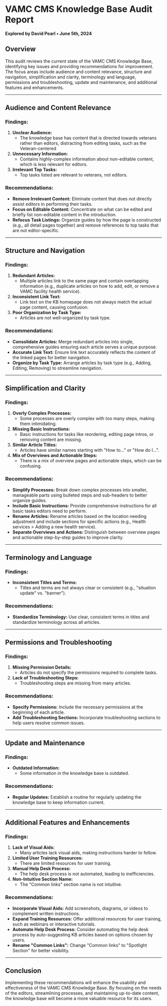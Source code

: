 # VAMC CMS Knowledge Base Audit Report

**Explored by David Pearl • June 5th, 2024**

## Overview

This audit reviews the current state of the VAMC CMS Knowledge Base, identifying key issues and providing recommendations for improvement. The focus areas include audience and content relevance, structure and navigation, simplification and clarity, terminology and language, permissions and troubleshooting, update and maintenance, and additional features and enhancements.

---

## Audience and Content Relevance

### Findings:

1. **Unclear Audience:**
    - The knowledge base has content that is directed towards veterans rather than editors, distracting from editing tasks, such as the Veteran-centered
2. **Unnecessary Information:**
    - Contains highly-complex information about non-editable content, which is less relevant for editors.
3. **Irrelevant Top Tasks:**
    - Top tasks listed are relevant to veterans, not editors.

### Recommendations:

- **Remove Irrelevant Content:** Eliminate content that does not directly assist editors in performing their tasks.
- **Focus on Editable Content:** Concentrate on what can be edited and briefly list non-editable content in the introduction.
- **Refocus Task Listings:** Organize guides by how the page is constructed (e.g., all detail pages together) and remove references to top tasks that are not editor-specific.

---

## Structure and Navigation

### Findings:

1. **Redundant Articles:**
    - Multiple articles link to the same page and contain overlapping information (e.g., duplicate articles on how to add, edit, or remove a VAMC facility health service).
2. **Inconsistent Link Text:**
    - Link text on the KB homepage does not always match the actual page content, causing confusion.
3. **Poor Organization by Task Type:**
    - Articles are not well-organized by task type.

### Recommendations:

- **Consolidate Articles:** Merge redundant articles into single, comprehensive guides ensuring each article serves a unique purpose.
- **Accurate Link Text:** Ensure link text accurately reflects the content of the linked pages for better navigation.
- **Organize by Task Type:** Arrange articles by task type (e.g., Adding, Editing, Removing) to streamline navigation.

---

## Simplification and Clarity

### Findings:

1. **Overly Complex Processes:**
    - Some processes are overly complex with too many steps, making them intimidating.
2. **Missing Basic Instructions:**
    - Basic instructions for tasks like reordering, editing page intros, or removing content are missing.
3. **Similar Article Titles:**
    - Articles have similar names starting with "How to..." or "How do I...".
4. **Mix of Overviews and Actionable Steps:**
    - There is a mix of overview pages and actionable steps, which can be confusing.

### Recommendations:

- **Simplify Processes:** Break down complex processes into smaller, manageable parts using bulleted steps and sub-headers to better organize guides.
- **Include Basic Instructions:** Provide comprehensive instructions for all basic tasks editors need to perform.
- **Rename Articles:** Rename articles based on the location needing adjustment and include sections for specific actions (e.g., Health services > Adding a new health service).
- **Separate Overviews and Actions:** Distinguish between overview pages and actionable step-by-step guides to improve clarity.

---

## Terminology and Language

### Findings:

- **Inconsistent Titles and Terms:**
    - Titles and terms are not always clear or consistent (e.g., "situation update" vs. "banner").

### Recommendations:

- **Standardize Terminology:** Use clear, consistent terms in titles and standardize terminology across all articles.

---

## Permissions and Troubleshooting

### Findings:

1. **Missing Permission Details:**
    - Articles do not specify the permissions required to complete tasks.
2. **Lack of Troubleshooting Steps:**
    - Troubleshooting steps are missing from many articles.

### Recommendations:

- **Specify Permissions:** Include the necessary permissions at the beginning of each article.
- **Add Troubleshooting Sections:** Incorporate troubleshooting sections to help users resolve common issues.

---

## Update and Maintenance

### Findings:

- **Outdated Information:**
    - Some information in the knowledge base is outdated.

### Recommendations:

- **Regular Updates:** Establish a routine for regularly updating the knowledge base to keep information current.

---

## Additional Features and Enhancements

### Findings:

1. **Lack of Visual Aids:**
    - Many articles lack visual aids, making instructions harder to follow.
2. **Limited User Training Resources:**
    - There are limited resources for user training.
3. **Manual Help Desk Process:**
    - The help desk process is not automated, leading to inefficiencies.
4. **Non-Intuitive Section Name:**
    - The "Common links" section name is not intuitive.

### Recommendations:

- **Incorporate Visual Aids:** Add screenshots, diagrams, or videos to complement written instructions.
- **Expand Training Resources:** Offer additional resources for user training, such as webinars or interactive tutorials.
- **Automate Help Desk Process:** Consider automating the help desk process by auto-suggesting KB articles based on options chosen by users.
- **Rename "Common Links":** Change "Common links" to "Spotlight Section" for better visibility.

---

## Conclusion

Implementing these recommendations will enhance the usability and effectiveness of the VAMC CMS Knowledge Base. By focusing on the needs of the editors, streamlining processes, and maintaining up-to-date content, the knowledge base will become a more valuable resource for its users.
